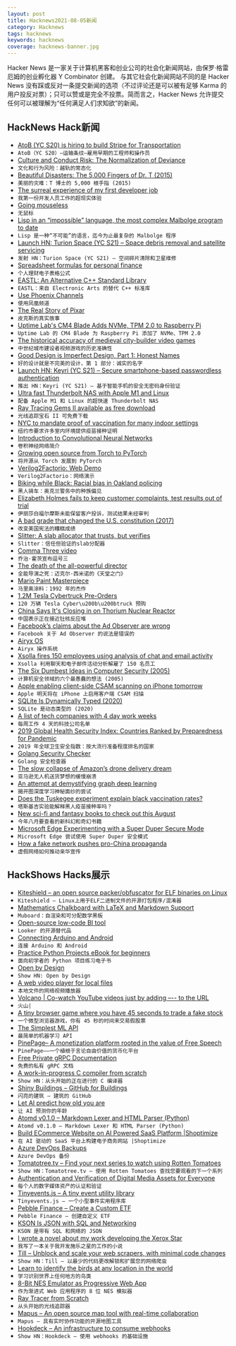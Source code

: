 ```yaml
---
layout: post
title: Hacknews2021-08-05新闻
category: Hacknews
tags: hacknews
keywords: hacknews
coverage: hacknews-banner.jpg
---
```


Hacker News 是一家关于计算机黑客和创业公司的社会化新闻网站，由保罗·格雷厄姆的创业孵化器 Y Combinator 创建。
与其它社会化新闻网站不同的是 Hacker News 没有踩或反对一条提交新闻的选项（不过评论还是可以被有足够 Karma 的用户投反对票）；只可以赞或是完全不投票。简而言之，Hacker News 允许提交任何可以被理解为“任何满足人们求知欲”的新闻。

## HackNews Hack新闻


- [AtoB (YC S20) is hiring to build Stripe for Transportation](https://careers.atob.com/)
- `AtoB（YC S20）–运输条纹–雇用早期的工程师和操作员`
- [Culture and Conduct Risk: The Normalization of Deviance](https://www.regulationasia.com/culture-conduct-risk-the-normalization-of-deviance/)
- `文化和行为风险：越轨的常态化`
- [Beautiful Disasters: The 5,000 Fingers of Dr. T (2015)](https://mubi.com/notebook/posts/beautiful-disasters-the-5000-fingers-of-dr-t)
- `美丽的灾难：T 博士的 5,000 根手指 (2015)`
- [The surreal experience of my first developer job](https://bennuttall.com/the-surreal-experience-of-my-first-developer-job/)
- `我第一份开发人员工作的超现实体验`
- [Going mouseless](https://felipecortez.net/blog/mouseless.html)
- `无鼠标`
- [Lisp in an “impossible” language, the most complex Malbolge program to date](https://github.com/kspalaiologos/malbolge-lisp)
- `Lisp 是一种“不可能”的语言，迄今为止最复杂的 Malbolge 程序`
- [Launch HN: Turion Space (YC S21) – Space debris removal and satellite servicing](item?id=28061725)
- `发射 HN：Turion Space (YC S21) – 空间碎片清除和卫星维修`
- [Spreadsheet formulas for personal finance](https://bou.ke/blog/formulas/)
- `个人理财电子表格公式`
- [EASTL: An Alternative C++ Standard Library](https://github.com/electronicarts/EASTL)
- `EASTL：来自 Electronic Arts 的替代 C++ 标准库`
- [Use Phoenix Channels](https://info.codecast.io/blog/how-to-use-phoenix-channels)
- `使用凤凰频道`
- [The Real Story of Pixar](https://spectrum.ieee.org/the-real-story-of-pixar)
- `皮克斯的真实故事`
- [Uptime Lab's CM4 Blade Adds NVMe, TPM 2.0 to Raspberry Pi](https://www.jeffgeerling.com/blog/2021/uptime-labs-cm4-blade-adds-nvme-tpm-20-raspberry-pi)
- `Uptime Lab 的 CM4 Blade 为 Raspberry Pi 添加了 NVMe、TPM 2.0`
- [The historical accuracy of medieval city-builder video games](https://www.leidenmedievalistsblog.nl/articles/why-medieval-city-builder-video-games-are-historically-inaccurate)
- `中世纪城市建设者视频游戏的历史准确性`
- [Good Design is Imperfect Design, Part 1: Honest Names](https://www.domainlanguage.com/articles/good-design-is-imperfect-design-part-1-honest-names/)
- `好的设计就是不完美的设计，第 1 部分：诚实的名字`
- [Launch HN: Keyri (YC S21) – Secure smartphone-based passwordless authentication](item?id=28063339)
- `推出 HN：Keyri (YC S21) – 基于智能手机的安全无密码身份验证`
- [Ultra fast Thunderbolt NAS with Apple M1 and Linux](https://chrisbergeron.com/2021/07/25/Ultra-fast-Thunderbolt-NAS-with-Apple-M1-and-Linux/)
- `配备 Apple M1 和 Linux 的超快速 Thunderbolt NAS`
- [Ray Tracing Gems II available as free download](https://developer.nvidia.com/blog/ray-tracing-gems-ii-available-today-as-free-digital-download/)
- `光线追踪宝石 II 可免费下载`
- [NYC to mandate proof of vaccination for many indoor settings](https://nypost.com/2021/08/03/nyc-to-mandate-proof-of-vaccination-for-many-indoor-settings/)
- `纽约市要求许多室内环境提供疫苗接种证明`
- [Introduction to Convolutional Neural Networks](https://serokell.io/blog/introduction-to-convolutional-neural-networks)
- `卷积神经网络简介`
- [Growing open source from Torch to PyTorch](https://soumith.ch/posts/2021/02/growing-opensource/)
- `将开源从 Torch 发展到 PyTorch`
- [Verilog2Factorio: Web Demo](https://redcrafter.github.io/verilog2factorio/)
- `Verilog2Factorio：网络演示`
- [Biking while Black: Racial bias in Oakland policing](https://bike-lab.org/2019/05/20/biking-while-black-racial-bias-in-oakland-policing/)
- `黑人骑车：奥克兰警务中的种族偏见`
- [Elizabeth Holmes fails to keep customer complaints, test results out of trial](https://www.yahoo.com/finance/news/elizabeth-holmes-fails-to-keep-customer-complaints-out-of-criminal-fraud-trial-210015777.html)
- `伊丽莎白福尔摩斯未能保留客户投诉，测试结果未经审判`
- [A bad grade that changed the U.S. constitution (2017)](https://www.npr.org/2017/05/05/526900818/the-bad-grade-that-changed-the-u-s-constitution)
- `改变美国宪法的糟糕成绩`
- [Slitter: A slab allocator that trusts, but verifies](https://engineering.backtrace.io/2021-08-04-slitter-a-slab-allocator-that-trusts-but-verifies/)
- `Slitter：信任但验证的slab分配器`
- [Comma Three video](https://www.youtube.com/watch?v=hbLiehrC2DQ)
- `乔治·霍茨宣布逗号三`
- [The death of the all-powerful director](https://www.theringer.com/movies/2021/7/19/22582814/heavens-gate-1970s-hollywood-auteur-directors)
- `全能导演之死：迈克尔·西米诺的《天堂之门》`
- [Mario Paint Masterpiece](https://www.charlieharrington.com/mario-paint-masterpiece)
- `马里奥涂料：1992 年的杰作`
- [1.2M Tesla Cybertruck Pre-Orders](https://insideevs.com/news/524156/tesla-cybertruck-preorders-exceed-1250000/)
- `120 万辆 Tesla Cyber\u200b\u200btruck 预购`
- [China Says It's Closing in on Thorium Nuclear Reactor](https://spectrum.ieee.org/china-closing-in-on-thorium-nuclear-reactor)
- `中国表示正在接近钍核反应堆`
- [Facebook’s claims about the Ad Observer are wrong](https://blog.mozilla.org/en/mozilla/news/why-facebooks-claims-about-the-ad-observer-are-wrong/)
- `Facebook 关于 Ad Observer 的说法是错误的`
- [Airyx OS](http://airyx.org/)
- `Airyx 操作系统`
- [Xsolla fires 150 employees using analysis of chat and email activity](https://gameworldobserver.com/2021/08/04/xsolla-fires-150-employees-using-big-data-and-ai-analysis-ceos-letter-causes-controversy)
- `Xsolla 利用聊天和电子邮件活动分析解雇了 150 名员工`
- [The Six Dumbest Ideas in Computer Security (2005)](http://www.ranum.com/security/computer_security/editorials/dumb/)
- `计算机安全领域的六个最愚蠢的想法 (2005)`
- [Apple enabling client-side CSAM scanning on iPhone tomorrow](https://twitter.com/matthew_d_green/status/1423071186616000513)
- `Apple 明天将在 iPhone 上启用客户端 CSAM 扫描`
- [SQLite Is Dynamically Typed (2020)](https://blog.zachwf.com/posts/sqlite-is-dynamically-typed/)
- `SQLite 是动态类型的 (2020)`
- [A list of tech companies with 4 day work weeks](https://4dayweek.io/blog/10-tech-companies-with-4-day-work-weeks-2021)
- `每周工作 4 天的科技公司名单`
- [2019 Global Health Security Index: Countries Ranked by Preparedness for Pandemic](https://www.ghsindex.org/)
- `2019 年全球卫生安全指数：按大流行准备程度排名的国家`
- [Golang Security Checker](https://github.com/securego/gosec)
- `Golang 安全检查器`
- [The slow collapse of Amazon’s drone delivery dream](https://www.wired.co.uk/article/amazon-drone-delivery-prime-air)
- `亚马逊无人机送货梦想的缓慢崩溃`
- [An attempt at demystifying graph deep learning](https://ericmjl.github.io/essays-on-data-science/machine-learning/graph-nets/)
- `揭开图深度学习神秘面纱的尝试`
- [Does the Tuskegee experiment explain black vaccination rates?](https://mattbruenig.com/2021/08/04/does-the-tuskegee-experiment-really-explain-black-vaccination-rates/)
- `塔斯基吉实验能解释黑人疫苗接种率吗？`
- [New sci-fi and fantasy books to check out this August](https://transfer-orbit.ghost.io/new-science-fiction-fantasy-horror-books-august-2021/)
- `今年八月要查看的新科幻和奇幻书籍`
- [Microsoft Edge Experimenting with a Super Duper Secure Mode](https://microsoftedge.github.io/edgevr/posts/Super-Duper-Secure-Mode/)
- `Microsoft Edge 尝试使用 Super Duper 安全模式`
- [How a fake network pushes pro-China propaganda](https://www.bbc.co.uk/news/world-asia-china-58062630)
- `虚假网络如何推动亲华宣传`


## HackShows Hacks展示

- [ Kiteshield – an open source packer/obfuscator for ELF binaries on Linux](https://github.com/GunshipPenguin/kiteshield)
- `Kiteshield – Linux上用于ELF二进制文件的开源打包程序/混淆器`
- [ Mathematics Chalkboard with LaTeX and Markdown Support](https://github.com/susam/muboard)
- `Muboard：自渲染和可分配数学黑板`
- [ Open-source low-code BI tool](https://github.com/mlcraft-io/mlcraft)
- `Looker 的开源替代品`
- [ Connecting Arduino and Android](https://github.com/targist/ardui)
- `连接 Arduino 和 Android`
- [ Practice Python Projects eBook for beginners](https://learnbyexample.github.io/practice_python_projects/preface.html)
- `面向初学者的 Python 项目练习电子书`
- [ Open by Design](https://openby.design/?0)
- `Show HN: Open by Design`
- [ A web video player for local files](https://webvideoplayer.org/)
- `本地文件的网络视频播放器`
- [ Volcano | Co-watch YouTube videos just by adding –-- to the URL](item?id=28039474)
- `火山|`
- [ A tiny browser game where you have 45 seconds to trade a fake stock](https://paper-trader.davjhan.com)
- `一个微型浏览器游戏，你有 45 秒的时间来交易假股票`
- [ The Simplest ML API](https://doc.clickup.com/d/27gfr-343/show-hn)
- `最简单的机器学习 API`
- [ PinePage– A monetization platform rooted in the value of Free Speech](https://pinepage.com/)
- `PinePage——一个植根于言论自由价值的货币化平台`
- [ Free Private gRPC Documentation](https://blog.gendocu.com/posts/gendocu-v0.3-beta-release/)
- `免费的私有 gRPC 文档`
- [ A work-in-progress C compiler from scratch](https://github.com/riicchhaarrd/ocean)
- `Show HN：从头开始的正在进行的 C 编译器`
- [ Shiny Buildings – GitHub for Buildings](https://shinybuildings.com)
- `闪亮的建筑 – 建筑的 GitHub`
- [ Let AI predict how old you are](https://attractivenesstest.com/predictage)
- `让 AI 预测你的年龄`
- [ Atomd v0.1.0 – Markdown Lexer and HTML Parser (Python)](https://github.com/stonepresto/atomd)
- `Atomd v0.1.0 – Markdown Lexer 和 HTML Parser (Python)`
- [ Build ECommerce Website on AI Powered SaaS Platform |Shoptimize](https://www.shoptimize.ai/)
- `在 AI 驱动的 SaaS 平台上构建电子商务网站 |Shoptimize`
- [ Azure DevOps Backups](https://backrightup.com)
- `Azure DevOps 备份`
- [ Tomatotree.tv – Find your next series to watch using Rotten Tomatoes](https://tomatotree.tv/)
- `Show HN：Tomatotree.tv – 使用 Rotten Tomatoes 查找您要观看的下一个系列`
- [ Authentication and Verification of Digital Media Assets for Everyone](https://www.tovera.com)
- `每个人的数字媒体资产的认证和验证`
- [ Tinyevents.js – A tiny event utility library](https://github.com/sachinchoolur/tiny-events.js)
- `Tinyevents.js – 一个小型事件实用程序库`
- [ Pebble Finance – Create a Custom ETF](https://pebble.finance/p/f7dc6d732363464487ca5a84a00ce24a)
- `Pebble Finance – 创建自定义 ETF`
- [ KSON Is JSON with SQL and Networking](https://gitlab.com/jacob.brazeal/ksonpy)
- `KSON 是带有 SQL 和网络的 JSON`
- [ I wrote a novel about my work developing the Xerox Star](http://www.albertcory.io)
- `我写了一本关于我开发施乐之星的工作的小说`
- [ Till – Unblock and scale your web scrapers, with minimal code changes](https://github.com/DataHenHQ/till)
- `Show HN：Till – 以最少的代码更改解锁和扩展您的网络爬虫`
- [ Learn to identify the birds at any location in the world](https://github.com/dandavison/trogon)
- `学习识别世界上任何地方的鸟类`
- [ 8-Bit NES Emulator as Progressive Web App](https://pwa-nes.vercel.app/)
- `作为渐进式 Web 应用程序的 8 位 NES 模拟器`
- [ Ray Tracer from Scratch](https://github.com/amanshenoy/ray-tracer)
- `从头开始的光线追踪器`
- [ Mapus – An open source map tool with real-time collaboration](https://github.com/alyssaxuu/mapus)
- `Mapus – 具有实时协作功能的开源地图工具`
- [ Hookdeck – An infrastructure to consume webhooks](https://hookdeck.com?ref=hn)
- `Show HN：Hookdeck – 使用 webhooks 的基础设施`

